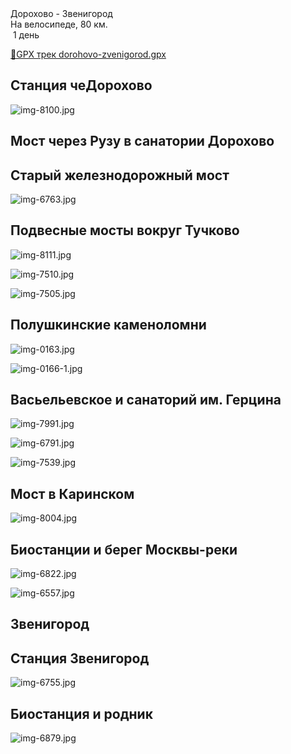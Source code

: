 
<link rel="stylesheet" href="../assets-custom/css/style-markdown.css">
<div class="cover-container" style="background-image: url('vailevskoe-2-1600.jpg');">
	<div class="cover-text">
		<div class="cover-title">
            Дорохово - Звенигород
        </div>
		<div class="cover-description">
			<div class="packages-location">
                <img loading="lazy" src="../assets-custom/icon-bike.png" alt="" class="cover-icon">
                <div class="h4-default regular">На велосипеде, 80 км.</div>
            </div>
            <div>
                <img class="cover-icon" loading="lazy" src="../assets-custom/icon-time.png" alt=""  />
                <span>1 день</span>
            </div>
		</div>
	</div>
</div>

<div id="map"></div>

[📍GPX трек dorohovo-zvenigorod.gpx](dorohovo-zvenigorod.gpx)


## Станция чеДорохово

![img-8100.jpg](../0-images/zvenigorod/img-8100.jpg)

## Мост через Рузу в санатории Дорохово


## Старый железнодорожный мост

![img-6763.jpg](../0-images/zvenigorod/img-6763.jpg)

## Подвесные мосты вокруг Тучково

![img-8111.jpg](../0-images/zvenigorod/img-8111.jpg)

![img-7510.jpg](../0-images/zvenigorod/img-7510.jpg)

![img-7505.jpg](../0-images/zvenigorod/img-7505.jpg)

## Полушкинские каменоломни

![img-0163.jpg](../0-images/zvenigorod/img-0163.jpg)

![img-0166-1.jpg](../0-images/zvenigorod/img-0166-1.jpg)


## Васьельевское и санаторий им. Герцина

![img-7991.jpg](../0-images/zvenigorod/img-7991.jpg)

![img-6791.jpg](../0-images/zvenigorod/img-6791.jpg)

![img-7539.jpg](../0-images/zvenigorod/img-7539.jpg)


## Мост в Каринском

![img-8004.jpg](../0-images/zvenigorod/img-8004.jpg)


## Биостанции и берег Москвы-реки

![img-6822.jpg](../0-images/zvenigorod/img-6822.jpg)

![img-6557.jpg](../0-images/zvenigorod/img-6557.jpg)



## Звенигород


## Станция Звенигород

![img-6755.jpg](../0-images/zvenigorod/img-6755.jpg)

## Биостанция и родник


![img-6879.jpg](../0-images/zvenigorod/img-6879.jpg)












<link href="https://api.mapbox.com/mapbox-gl-js/v3.10.0/mapbox-gl.css" rel="stylesheet">
<script src="https://api.mapbox.com/mapbox-gl-js/v3.10.0/mapbox-gl.js"></script>
<script src="https://cdn.jsdelivr.net/npm/js-yaml@4.1.0/dist/js-yaml.min.js"></script>
<script src="../assets-custom/js/cozy-journey.js"></script>
<script>architectMap({
    tracks: [{path: 'dorohovo-zvenigorod.gpx'}],
    points: 'points.yaml',
    zoom: 6.6,
    center: [37.49433, 55.59333],
    fitDuration: 6000
});
</script>

